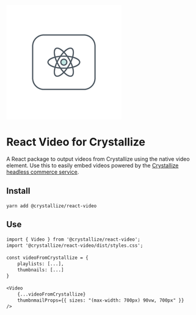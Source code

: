 ![alt text](https://raw.githubusercontent.com/CrystallizeAPI/react-image/HEAD/media/logo.png 'An illustration of an atom')

# React Video for Crystallize

A React package to output videos from Crystallize using the native video element. Use this to easily embed videos powered by the [Crystallize headless commerce service](https://crystallize.com/).

## Install

```
yarn add @crystallize/react-video
```

## Use

```
import { Video } from '@crystallize/react-video';
import '@crystallize/react-video/dist/styles.css';

const videoFromCrystallize = {
    playlists: [...],
    thumbnails: [...]
}

<Video
    {...videoFromCrystallize}
    thumbnmailProps={{ sizes: "(max-width: 700px) 90vw, 700px" }}
/>
```
